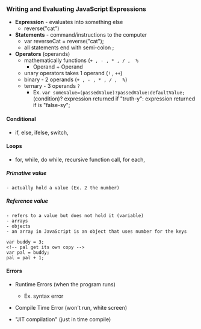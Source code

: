 ### Writing and Evaluating JavaScript Expressions

- **Expression** - evaluates into something else
  - reverse("cat")
- **Statements** - command/instructions to the computer
  - var reverseCat = reverse("cat");
  - all statements end with semi-colon ;
- **Operators** (operands)
  - mathematically functions (`+ , - , * , / ,  %`
    - Operand + Operand
  - unary operators takes 1 operand (`!` , `++`)
  - binary - 2 operands (`+ , - , * , / ,  %`)
  - ternary - 3 operands `?`
    - Ex. `var someValue=(passedValue)?passedValue:defaultValue;`
    (condition)? expression returned if "truth-y": expression returned if is "false-sy";

#### Conditional
  - if, else, ifelse, switch,

#### Loops
  - for, while, do while, recursive function call, for each,

  ##### Primative value
    - actually hold a value (Ex. 2 the number)

  ##### Reference value
    - refers to a value but does not hold it (variable)
    - arrays
    - objects
    - an array in JavaScript is an object that uses number for the keys

```
var buddy = 3;
<!-- pal get its own copy -->
var pal = buddy;
pal = pal + 1;
```
#### Errors
  - Runtime Errors (when the program runs)
    - Ex. syntax error
  - Compile Time Error (won't run, white screen)

  - "JIT compilation" (just in time compile)
